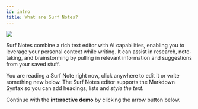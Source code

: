 ```yaml
---
id: intro
title: What are Surf Notes?
---
```


<img src="smart-notes.png" />

<p></p>

Surf Notes combine a rich text editor with AI capabilities, enabling you to leverage your personal context while writing. It can assist in research, note-taking, and brainstorming by pulling in relevant information and suggestions from your saved stuff.

<p></p>

You are reading a Surf Note right now, click anywhere to edit it or write something new below. The Surf Notes editor supports the Markdown Syntax so you can add headings, lists and _style the text_.

<p></p>

Continue with the **interactive demo** by clicking the arrow button below.

<!--
<p></p>
<button data-action="onboarding-start-demo" data-icon="arrow.right">Start Demo</button>
-->
